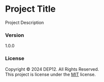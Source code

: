 # Project Title
Project Description

### Version
1.0.0

### License
Copyright &copy; 2024 DEP12. All Rights Reserved.<br>
This project is license under the [MIT](LICENSE.txt) license.
